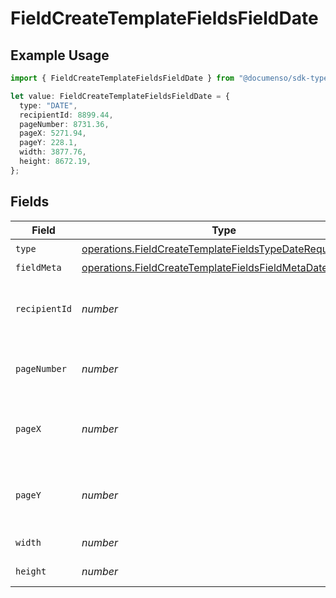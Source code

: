 # FieldCreateTemplateFieldsFieldDate

## Example Usage

```typescript
import { FieldCreateTemplateFieldsFieldDate } from "@documenso/sdk-typescript/models/operations";

let value: FieldCreateTemplateFieldsFieldDate = {
  type: "DATE",
  recipientId: 8899.44,
  pageNumber: 8731.36,
  pageX: 5271.94,
  pageY: 228.1,
  width: 3877.76,
  height: 8672.19,
};
```

## Fields

| Field                                                                                                                                | Type                                                                                                                                 | Required                                                                                                                             | Description                                                                                                                          |
| ------------------------------------------------------------------------------------------------------------------------------------ | ------------------------------------------------------------------------------------------------------------------------------------ | ------------------------------------------------------------------------------------------------------------------------------------ | ------------------------------------------------------------------------------------------------------------------------------------ |
| `type`                                                                                                                               | [operations.FieldCreateTemplateFieldsTypeDateRequest1](../../models/operations/fieldcreatetemplatefieldstypedaterequest1.md)         | :heavy_check_mark:                                                                                                                   | N/A                                                                                                                                  |
| `fieldMeta`                                                                                                                          | [operations.FieldCreateTemplateFieldsFieldMetaDateRequest](../../models/operations/fieldcreatetemplatefieldsfieldmetadaterequest.md) | :heavy_minus_sign:                                                                                                                   | N/A                                                                                                                                  |
| `recipientId`                                                                                                                        | *number*                                                                                                                             | :heavy_check_mark:                                                                                                                   | The ID of the recipient to create the field for.                                                                                     |
| `pageNumber`                                                                                                                         | *number*                                                                                                                             | :heavy_check_mark:                                                                                                                   | The page number the field will be on.                                                                                                |
| `pageX`                                                                                                                              | *number*                                                                                                                             | :heavy_check_mark:                                                                                                                   | The X coordinate of where the field will be placed.                                                                                  |
| `pageY`                                                                                                                              | *number*                                                                                                                             | :heavy_check_mark:                                                                                                                   | The Y coordinate of where the field will be placed.                                                                                  |
| `width`                                                                                                                              | *number*                                                                                                                             | :heavy_check_mark:                                                                                                                   | The width of the field.                                                                                                              |
| `height`                                                                                                                             | *number*                                                                                                                             | :heavy_check_mark:                                                                                                                   | The height of the field.                                                                                                             |